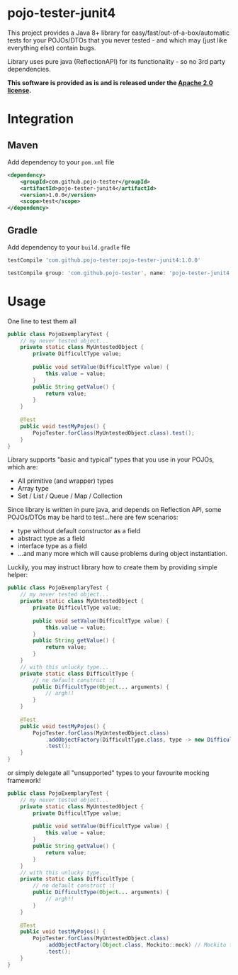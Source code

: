 # pojo-tester-junit4

This project provides a Java 8+ library for easy/fast/out-of-a-box/automatic tests for your POJOs/DTOs that you never tested - and which may (just like everything else) contain bugs.

Library uses pure java (ReflectionAPI) for its functionality - so no 3rd party dependencies.

**This software is provided as is and is released under the [Apache 2.0 license](https://www.apache.org/licenses/LICENSE-2.0).**

# Integration

## Maven
Add dependency to your ``pom.xml`` file

````xml
<dependency>
	<groupId>com.github.pojo-tester</groupId>
	<artifactId>pojo-tester-junit4</artifactId>
	<version>1.0.0</version>
	<scope>test</scope>
</dependency>
````

## Gradle
Add dependency to your ``build.gradle`` file

````groovy
testCompile 'com.github.pojo-tester:pojo-tester-junit4:1.0.0'
````
````groovy
testCompile group: 'com.github.pojo-tester', name: 'pojo-tester-junit4', version: '1.0.0'
````

# Usage

One line to test them all

````java
public class PojoExemplaryTest {
    // my never tested object...
    private static class MyUntestedObject {
        private DifficultType value;
        
        public void setValue(DifficultType value) {
            this.value = value;
        }
        public String getValue() {
            return value;
        }
    }
    
    @Test
    public void testMyPojos() {
        PojoTester.forClass(MyUntestedObject.class).test();
    }
}
````

Library supports "basic and typical" types that you use in your POJOs, which are:
- All primitive (and wrapper) types
- Array type
- Set / List / Queue / Map / Collection

Since library is written in pure java, and depends on Reflection API, some POJOs/DTOs may be hard to test...here are few scenarios:
- type without default constructor as a field
- abstract type as a field
- interface type as a field
- ...and many more which will cause problems during object instantiation.

Luckily, you may instruct library how to create them by providing simple helper:

````java
public class PojoExemplaryTest {
    // my never tested object...
    private static class MyUntestedObject {
        private DifficultType value;
        
        public void setValue(DifficultType value) {
            this.value = value;
        }
        public String getValue() {
            return value;
        }
    }
    // with this unlucky type...
    private static class DifficultType {
        // no default construct :(
        public DifficultType(Object... arguments) {
            // argh!!                         
        } 
    }
    
    @Test
    public void testMyPojos() {
        PojoTester.forClass(MyUntestedObject.class)
            .addObjectFactory(DifficultType.class, type -> new DifficultType(new Object()))        
            .test();
    }
} 
````

or simply delegate all "unsupported" types to your favourite mocking framework!

````java
public class PojoExemplaryTest {
    // my never tested object...
    private static class MyUntestedObject {
        private DifficultType value;
        
        public void setValue(DifficultType value) {
            this.value = value;
        }
        public String getValue() {
            return value;
        }
    }
    // with this unlucky type...
    private static class DifficultType {
        // no default construct :(
        public DifficultType(Object... arguments) {
            // argh!!                         
        } 
    }
    
    @Test
    public void testMyPojos() {
        PojoTester.forClass(MyUntestedObject.class)
            .addObjectFactory(Object.class, Mockito::mock) // Mockito to the rescue!        
            .test();
    }
} 
````  
